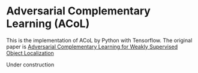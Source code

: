 # Adversarial Complementary Learning (ACoL)

This is the implementation of ACoL by Python with Tensorflow. The original paper is [Adversarial Complementary Learning for Weakly Supervised Object Localization](http://openaccess.thecvf.com/content_cvpr_2018/papers/Zhang_Adversarial_Complementary_Learning_CVPR_2018_paper.pdf)

Under construction
